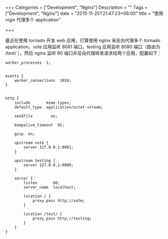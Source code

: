 +++
Categories = ["Development", "Nginx"]
Description = ""
Tags = ["Development", "Nginx"]
date = "2015-11-25T21:47:23+08:00"
title = "使用 nigix 代理多个 application"

+++

最近在使用 tornado 开发 web 应用，打算使用 nginx 来反向代理多个 tornado application，vote 应用监听 8081 端口，testing 应用监听 8080 端口（路由为 /test/ ），然后 nginx 监听 80 端口并反向代理转发请求给两个应用，配置如下：

```
worker_processes  1;


events {
    worker_connections  1024;
}


http {
    include       mime.types;
    default_type  application/octet-stream;

    sendfile        on;

    keepalive_timeout  65;

    gzip  on;
    
    upstream vote {
        server 127.0.0.1:8081;
    }
		
    upstream testing {
        server 127.0.0.1:8080;
    }

    server {
        listen       80;
        server_name  localhost;
        
        location / {
            proxy_pass http://vote;
        }

        location /test/ {
            proxy_pass http://testing;
        }
    }
}

```

